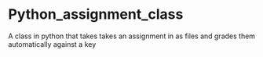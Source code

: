 # Python_assignment_class
A class in python that takes takes an assignment in as files and grades them automatically against a key
